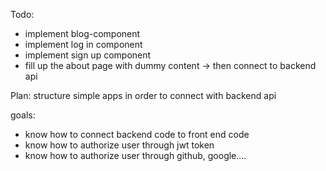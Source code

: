 Todo:

- implement blog-component
- implement log in component
- implement sign up component
- fill up the about page with dummy content
  -> then connect to backend api

Plan:
structure simple apps in order to connect with backend api

goals:

- know how to connect backend code to front end code
- know how to authorize user through jwt token
- know how to authorize user through github, google....
